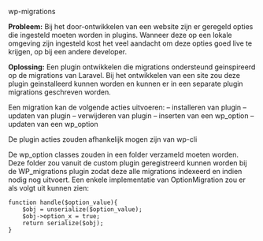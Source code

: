 wp-migrations

**Probleem:** 
Bij het door-ontwikkelen van een website zijn er geregeld opties die ingesteld moeten worden in plugins. Wanneer deze op een lokale omgeving zijn ingesteld kost het veel aandacht om deze opties goed live te krijgen, op bij een andere developer. 

**Oplossing:**
Een plugin ontwikkelen die migrations ondersteund geinspireerd op de migrations van Laravel. Bij het ontwikkelen van een site zou deze plugin geinstalleerd kunnen worden en kunnen er in een separate plugin migrations geschreven worden.

Een migration kan de volgende acties uitvoeren:
– installeren van plugin
– updaten van plugin
– verwijderen van plugin
– inserten van een wp_option
– updaten van een wp_option

De plugin acties zouden afhankelijk mogen zijn van wp-cli

De wp_option classes zouden in een folder verzameld moeten worden. Deze folder zou vanuit de custom plugin geregistreerd kunnen worden bij de WP_migrations plugin zodat deze alle migrations indexeerd en indien nodig nog uitvoert. Een enkele implementatie van OptionMigration zou er als volgt uit kunnen zien:

    function handle($option_value){
        $obj = unserialize($option_value);
        $obj->option_x = true;
        return serialize($obj);
    }